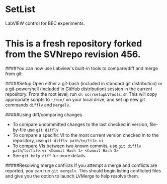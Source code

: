 SetList
=======

LabVIEW control for BEC experiments.

This is a fresh repository forked from the SVNrepo revision 456.
=======
####You can now use Labview's built-in tools to compare/diff and merge from git:

#####Setup
Open either a git-bash (included in standard git distribution) or a git-powershell (included in GitHub distribution)
session in the current repository.  From the root level, run `sh scr/setupLVTools.sh`
This will copy appropriate scripts to `~/bin/` on your local drive, and set up new git commands `difflv` and `mergelv`.

#####Using diff/comparing changes
* To compare uncommitted changes to the last checked in version, file-by-file use `git difflv`
* To compare a specific VI to the most current version checked in to the repository, use `git difflv path/to/file.vi`
* To compare VIs between two known commits, use `git difflv path/to/file.vi <Commit Hash 1> <Commit Hash 2>`
* See `git help diff` for more details.

#####Resolving merge conflicts
If you attempt a merge and conflicts are reported, you can run `git mergelv`.  This should begin listing conflicted
files and give you the option to launch LVMerge to help resolve them.
